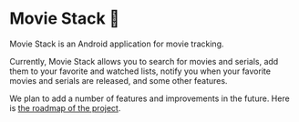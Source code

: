 # Movie Stack 🍿

Movie Stack is an Android application for movie tracking.

Currently, Movie Stack allows you to search for movies and serials, add them to your favorite and watched lists, notify you when your favorite movies and serials are released, and some other features.

We plan to add a number of features and improvements in the future. Here is [the roadmap of the project](https://yaroslavzghoba.notion.site/Movie-Stack-d21c7507dad645a3ba628f9c3bfbd148?pvs=74).
